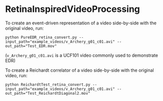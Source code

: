 # RetinaInspiredVideoProcessing

To create an event-driven representation of a video side-by-side with the original video, run:

```
python PureEDR_retina_convert.py --input_path="example_videos/v_Archery_g01_c01.avi" --out_path="Test_EDR.mov"
```

(`v_Archery_g01_c01.avi` is a UCF101 video commonly used to demonstrate EDR)

To create a Reichardt correlator of a video side-by-side with the original video, run:
```
python ReichardtTest_retina_convert.py --input_path="example_videos/v_Archery_g01_c01.avi" --out_path="Test_ReichardtDiagonal2.mov"
```
